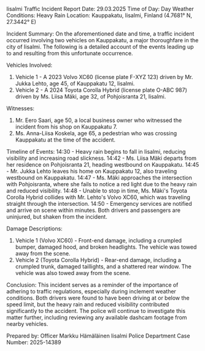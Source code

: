  Iisalmi Traffic Incident Report
Date: 29.03.2025
Time of Day: Day
Weather Conditions: Heavy Rain
Location: Kauppakatu, Iisalmi, Finland (4.7681° N, 27.3442° E)

Incident Summary:
On the aforementioned date and time, a traffic incident occurred involving two vehicles on Kauppakatu, a major thoroughfare in the city of Iisalmi. The following is a detailed account of the events leading up to and resulting from this unfortunate occurrence.

Vehicles Involved:
1. Vehicle 1 - A 2023 Volvo XC60 (license plate F-XYZ 123) driven by Mr. Jukka Lehto, age 45, of Kauppakatu 12, Iisalmi.
2. Vehicle 2 - A 2024 Toyota Corolla Hybrid (license plate O-ABC 987) driven by Ms. Liisa Mäki, age 32, of Pohjoisranta 21, Iisalmi.

Witnesses:
1. Mr. Eero Saari, age 50, a local business owner who witnessed the incident from his shop on Kauppakatu 7.
2. Ms. Anna-Liisa Koskela, age 65, a pedestrian who was crossing Kauppakatu at the time of the accident.

Timeline of Events:
14:30 - Heavy rain begins to fall in Iisalmi, reducing visibility and increasing road slickness.
14:42 - Ms. Liisa Mäki departs from her residence on Pohjoisranta 21, heading westbound on Kauppakatu.
14:45 - Mr. Jukka Lehto leaves his home on Kauppakatu 12, also traveling westbound on Kauppakatu.
14:47 - Ms. Mäki approaches the intersection with Pohjoisranta, where she fails to notice a red light due to the heavy rain and reduced visibility.
14:48 - Unable to stop in time, Ms. Mäki's Toyota Corolla Hybrid collides with Mr. Lehto's Volvo XC60, which was traveling straight through the intersection.
14:50 - Emergency services are notified and arrive on scene within minutes. Both drivers and passengers are uninjured, but shaken from the incident.

Damage Descriptions:
1. Vehicle 1 (Volvo XC60) - Front-end damage, including a crumpled bumper, damaged hood, and broken headlights. The vehicle was towed away from the scene.
2. Vehicle 2 (Toyota Corolla Hybrid) - Rear-end damage, including a crumpled trunk, damaged taillights, and a shattered rear window. The vehicle was also towed away from the scene.

Conclusion:
This incident serves as a reminder of the importance of adhering to traffic regulations, especially during inclement weather conditions. Both drivers were found to have been driving at or below the speed limit, but the heavy rain and reduced visibility contributed significantly to the accident. The police will continue to investigate this matter further, including reviewing any available dashcam footage from nearby vehicles.

Prepared by:
Officer Markku Hämäläinen
Iisalmi Police Department
Case Number: 2025-14389